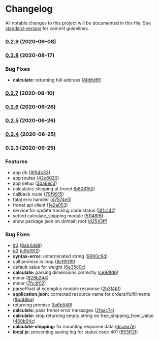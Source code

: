 # Changelog

All notable changes to this project will be documented in this file. See [standard-version](https://github.com/conventional-changelog/standard-version) for commit guidelines.

### [0.2.9](https://github.com/ecomclub/app-frenet/compare/v0.2.8...v0.2.9) (2020-09-08)

### [0.2.8](https://github.com/ecomclub/app-frenet/compare/v0.2.7...v0.2.8) (2020-08-17)


### Bug Fixes

* **calculate:** returning full address ([8fd6d6f](https://github.com/ecomclub/app-frenet/commit/8fd6d6f1e823a719cc7b64e012716b8fd299ca4c))

### [0.2.7](https://github.com/ecomclub/app-frenet/compare/v0.2.6...v0.2.7) (2020-08-10)

### [0.2.6](https://github.com/ecomclub/app-frenet/compare/v0.2.5...v0.2.6) (2020-06-26)

### [0.2.5](https://github.com/ecomclub/app-frenet/compare/v0.2.4...v0.2.5) (2020-06-26)

### [0.2.4](https://github.com/ecomclub/app-frenet/compare/v0.2.3...v0.2.4) (2020-06-25)

### 0.2.3 (2020-06-25)


### Features

* app db ([9f84b33](https://github.com/ecomclub/app-frenet/commit/9f84b33a25e49185ede4807d5bc5c47389aad685))
* app routes ([42c6020](https://github.com/ecomclub/app-frenet/commit/42c6020723eac773453d0bce36c16bd54cc93ed7))
* app setup ([3ba6ec3](https://github.com/ecomclub/app-frenet/commit/3ba6ec386d4a970ef2fd644696a6431db3626da5))
* calculates shipping at frenet ([b808150](https://github.com/ecomclub/app-frenet/commit/b8081505609f4b336d3666578c52bb3375de902d))
* callback route ([79f9915](https://github.com/ecomclub/app-frenet/commit/79f9915599aa8072d822a700a2aa38109c5a950f))
* fatal erro handler ([d7574e5](https://github.com/ecomclub/app-frenet/commit/d7574e5857c293310ce9cb62baa1fc729c0cc643))
* frenet api client ([1e2a053](https://github.com/ecomclub/app-frenet/commit/1e2a05332615d969d031ebcce3d763742bccc725))
* service for update tracking code status ([3f1c142](https://github.com/ecomclub/app-frenet/commit/3f1c142836e4f531052f1205584b0546915d1c34))
* setted calculate_shipping module ([51f48f6](https://github.com/ecomclub/app-frenet/commit/51f48f6ef1994187ea866d9d367d165bb8c291e6))
* show package.json on domain root ([d2543ff](https://github.com/ecomclub/app-frenet/commit/d2543ffe2cfc17da6e4ddf80c18fabd8f826440b))


### Bug Fixes

* [#3](https://github.com/ecomclub/app-frenet/issues/3) ([8ab4dd8](https://github.com/ecomclub/app-frenet/commit/8ab4dd89c70729b4ebc3b45cffa71d6ff927e19f))
* [#3](https://github.com/ecomclub/app-frenet/issues/3) ([c9bf912](https://github.com/ecomclub/app-frenet/commit/c9bf91223b6cdec6e8402731868acdeaf118c46e))
* **syntax-error:** unterminated string ([9900c9d](https://github.com/ecomclub/app-frenet/commit/9900c9dfcc008050da19b8f72ef8553daed59f85))
* call promise in loop ([8ef9019](https://github.com/ecomclub/app-frenet/commit/8ef9019ce9b1b1bec7cde2e6aa8dcb0248dbf13f))
* default value for weight ([6e35d0c](https://github.com/ecomclub/app-frenet/commit/6e35d0c55c2642db6b08f5aeb8a983e77d1f4c22))
* **calculate:** parsing dimensions correctly ([ce9dfd6](https://github.com/ecomclub/app-frenet/commit/ce9dfd6fc8286db42e14f3a82855a66db3b5e3ec))
* minor ([828b244](https://github.com/ecomclub/app-frenet/commit/828b244670ea411b61b4a13178a4f350d7e5795c))
* minor ([7fcdf02](https://github.com/ecomclub/app-frenet/commit/7fcdf029e363b9610735d42baa3d53eda449eb9a))
* parseFloat at ecomplus module response ([2b3f4b1](https://github.com/ecomclub/app-frenet/commit/2b3f4b1a5e000321b32212bdc6b30e7ff91db24d))
* **application.json:** corrected resource name for orders/fulfillments ([fbd48ba](https://github.com/ecomclub/app-frenet/commit/fbd48baadfd2d6072c185f9e5cbdbd440a2c9645))
* returning promise ([fa6b549](https://github.com/ecomclub/app-frenet/commit/fa6b54966704cb19cf7cd3bdeb47db73fb8a41cd))
* **calculate:** pass frenet error messages ([2faac7c](https://github.com/ecomclub/app-frenet/commit/2faac7cfc176e991b64b2409f6fe0e4988b90935))
* **calculate:** stop returning empty string on free_shipping_from_value ([460b04c](https://github.com/ecomclub/app-frenet/commit/460b04ca443450dbe09a6dfa363bfb2c8f9d547b))
* **calculate-shipping:** fix mounting response data ([dccea7e](https://github.com/ecomclub/app-frenet/commit/dccea7e336f0aa61b75e5b05bd98ba81b9ea4607))
* **local.js:** preventing saving log for status code 401 ([653ff2f](https://github.com/ecomclub/app-frenet/commit/653ff2f71a242a968f834ffa2bc26dd9441b81ca))

